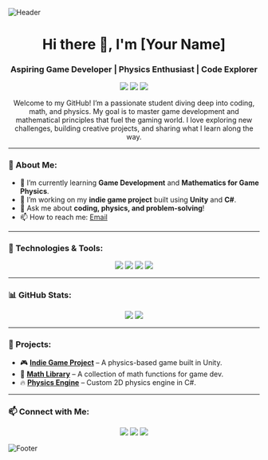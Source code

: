 <!-- Header Banner (You can generate or design a banner using a tool like Canva or use GitHub Gist) -->
![Header](https://your-image-link.com/banner.png)

<h1 align="center">Hi there 👋, I'm [Your Name]</h1>
<h3 align="center">Aspiring Game Developer | Physics Enthusiast | Code Explorer</h3>

<!-- Badges -->
<p align="center">
  <img src="https://img.shields.io/badge/JavaScript-Expert-brightgreen?style=flat-square&logo=javascript">
  <img src="https://img.shields.io/badge/C%23-Game_Dev-yellow?style=flat-square&logo=c-sharp">
  <img src="https://img.shields.io/badge/Python-AI_Enthusiast-blue?style=flat-square&logo=python">
</p>

<!-- Intro Section -->
<p align="center">
  Welcome to my GitHub! I’m a passionate student diving deep into coding, math, and physics. My goal is to master game development and mathematical principles that fuel the gaming world. I love exploring new challenges, building creative projects, and sharing what I learn along the way.
</p>

---

### 🚀 About Me:

- 🌱 I’m currently learning **Game Development** and **Mathematics for Game Physics**.
- 🔭 I’m working on my **indie game project** built using **Unity** and **C#**.
- 💬 Ask me about **coding, physics, and problem-solving**!
- 📫 How to reach me: [Email](mailto:youremail@example.com)

---

### 🔧 Technologies & Tools:

<p align="center">
  <img src="https://img.shields.io/badge/Editor-VS_Code-blue?style=flat-square&logo=visual-studio-code">
  <img src="https://img.shields.io/badge/Engine-Unity-lightgrey?style=flat-square&logo=unity">
  <img src="https://img.shields.io/badge/Language-C%23-blueviolet?style=flat-square&logo=c-sharp">
  <img src="https://img.shields.io/badge/Frameworks-Django-green?style=flat-square&logo=django">
</p>

---

### 📊 GitHub Stats:

<p align="center">
  <img src="https://github-readme-stats.vercel.app/api?username=yourusername&show_icons=true&theme=radical">
  <img src="https://github-readme-stats.vercel.app/api/top-langs/?username=yourusername&layout=compact&theme=radical">
</p>

---

### 🌟 Projects:

- 🎮 **[Indie Game Project](https://github.com/yourusername/game-project)** – A physics-based game built in Unity.
- 🧮 **[Math Library](https://github.com/yourusername/math-library)** – A collection of math functions for game dev.
- 🔥 **[Physics Engine](https://github.com/yourusername/physics-engine)** – Custom 2D physics engine in C#.

---

### 📫 Connect with Me:

<p align="center">
  <a href="https://www.linkedin.com/in/yourlinkedin/"><img src="https://img.shields.io/badge/-LinkedIn-blue?style=flat-square&logo=Linkedin"></a>
  <a href="https://twitter.com/yourtwitter"><img src="https://img.shields.io/badge/-Twitter-blue?style=flat-square&logo=Twitter"></a>
  <a href="mailto:youremail@example.com"><img src="https://img.shields.io/badge/-Email-green?style=flat-square&logo=Gmail"></a>
</p>

<!-- Footer Image (optional) -->
![Footer](https://your-image-link.com/footer.png)

